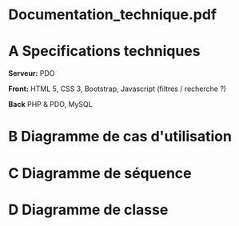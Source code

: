 # Documentation_technique.pdf

# A Specifications techniques
**Serveur:**
PDO

**Front:**
HTML 5, CSS 3, Bootstrap,
Javascript (filtres / recherche ?)

**Back**
PHP & PDO, MySQL

# B Diagramme de cas d'utilisation

# C Diagramme de séquence

# D Diagramme de classe

